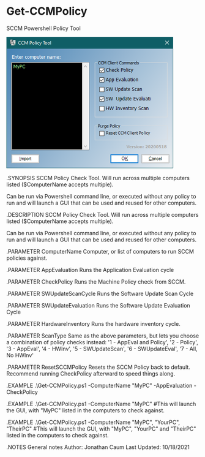 # Get-CCMPolicy
SCCM Powershell Policy Tool

![GUI](https://github.com/W1sk3r/Get-CCMPolicy/blob/main/Screenshots/Gui%20-%202021-10-18.png?raw=true)


.SYNOPSIS
SCCM Policy Check Tool. Will run across multiple computers listed ($ComputerName accepts multiple). 

Can be run via Powershell command line, or executed without any policy to run and will launch a GUI that can be used and reused for other computers.

.DESCRIPTION
SCCM Policy Check Tool. Will run across multiple computers listed ($ComputerName accepts multiple). 

Can be run via Powershell command line, or executed without any policy to run and will launch a GUI that can be used and reused for other computers.

.PARAMETER ComputerName
Computer, or list of computers to run SCCM policies against.

.PARAMETER AppEvaluation
Runs the Application Evaluation cycle

.PARAMETER CheckPolicy
Runs the Machine Policy check from SCCM.

.PARAMETER SWUpdateScanCycle
Runs the Software Update Scan Cycle

.PARAMETER SWUpdateEvaluation
Runs the Software Update Evaluation Cycle

.PARAMETER HardwareInventory
Runs the hardware inventory cycle.

.PARAMETER ScanType
Same as the above parameters, but lets you choose a combination of policy checks instead:
 '1 - AppEval and Policy',
 '2 - Policy',
 '3 - AppEval',
 '4 - HWInv',
 '5 - SWUpdateScan',
 '6 - SWUpdateEval',
 '7 - All, No HWInv'

.PARAMETER ResetSCCMPolicy
Resets the SCCM Policy back to default. 
Recommend running CheckPolicy afterward to speed things along.

.EXAMPLE
.\Get-CCMPolicy.ps1 -ComputerName "MyPC" -AppEvaluation -CheckPolicy

.EXAMPLE
.\Get-CCMPolicy.ps1 -ComputerName "MyPC"
#This will launch the GUI, with "MyPC" listed in the computers to check against.

.EXAMPLE
.\Get-CCMPolicy.ps1 -ComputerName "MyPC", "YourPC", "TheirPC"
#This will launch the GUI, with "MyPC", "YourPC" and "TheirPC" listed in the computers to check against.

.NOTES
General notes
Author: Jonathan Caum
Last Updated: 10/18/2021
